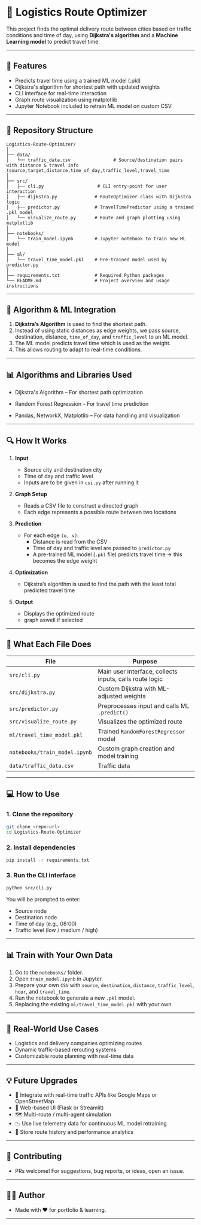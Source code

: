 # 🚚 Logistics Route Optimizer

This project finds the optimal delivery route between cities based on traffic conditions and time of day, using **Dijkstra's algorithm** and a **Machine Learning model** to predict travel time.

---

## 🔧 Features

- Predicts travel time using a trained ML model (.pkl)
- Dijkstra's algorithm for shortest path with updated weights
- CLI interface for real-time interaction
- Graph route visualization using matplotlib
- Jupyter Notebook included to retrain ML model on custom CSV

---

## 📁 Repository Structure

```
Logistics-Route-Optimizer/
│
├── data/
│   └── traffic_data.csv                # Source/destination pairs with distance & travel info (source,target,distance,time_of_day,traffic_level,travel_time
│
├── src/
│   ├── cli.py                    # CLI entry-point for user interaction
│   ├── dijkstra.py              # RouteOptimizer class with Dijkstra logic
│   ├── predictor.py             # TravelTimePredictor using a trained .pkl model
│   └── visualize_route.py       # Route and graph plotting using matplotlib
│
├── notebooks/
│   └── train_model.ipynb        # Jupyter notebook to train new ML model
│
├── ml/
│   └── travel_time_model.pkl    # Pre-trained model used by predictor.py
│
├── requirements.txt             # Required Python packages
└── README.md                    # Project overview and usage instructions
```

---

## 🧠 Algorithm & ML Integration

1. **Dijkstra’s Algorithm** is used to find the shortest path.
2. Instead of using static distances as edge weights, we pass source, destination, distance, `time_of_day`, and `traffic_level` to an ML model.
3. The ML model predicts travel time which is used as the weight.
4. This allows routing to adapt to real-time conditions.

---

## 📊 Algorithms and Libraries Used

- Dijkstra's Algorithm – For shortest path optimization

- Random Forest Regression – For travel time prediction

- Pandas, NetworkX, Matplotlib – For data handling and visualization

---

## 🔍 How It Works

1. **Input**  
   - Source city and destination city  
   - Time of day and traffic level 
   - Inputs are to be given in `csi.py` after running it

2. **Graph Setup**  
   - Reads a CSV file to construct a directed graph  
   - Each edge represents a possible route between two locations

3. **Prediction**  
   - For each edge `(u, v)`:
     - Distance is read from the CSV  
     - Time of day and traffic level are passed to `predictor.py`  
     - A pre-trained ML model (`.pkl` file) predicts travel time → this becomes the edge weight

4. **Optimization**  
   - Dijkstra’s algorithm is used to find the path with the least total predicted travel time

5. **Output**  
   - Displays the optimized route  
   - graph aswell if selected

---

## 📂 What Each File Does

| File                         | Purpose                                                  |
|------------------------------|----------------------------------------------------------|
| `src/cli.py`                 | Main user interface, collects inputs, calls route logic  |
| `src/dijkstra.py`            | Custom Dijkstra with ML-adjusted weights                 |
| `src/predictor.py`           | Preprocesses input and calls ML `.predict()`             |
| `src/visualize_route.py`     | Visualizes the optimized route                           |
| `ml/travel_time_model.pkl`   | Trained `RandomForestRegressor` model                    |
| `notebooks/train_model.ipynb`| Custom graph creation and model training                 |
| `data/traffic_data.csv`      | Traffic data                                             |


---

## 💻 How to Use

### 1. Clone the repository
```bash
git clone <repo-url>
cd Logistics-Route-Optimizer
```

### 2. Install dependencies
```bash
pip install -r requirements.txt
```

### 3. Run the CLI interface
```bash
python src/cli.py
```
You will be prompted to enter:
- Source node
- Destination node
- Time of day (e.g., 08:00)
- Traffic level (low / medium / high)


---

## 📊 Train with Your Own Data

1. Go to the `notebooks/` folder.
2. Open `train_model.ipynb` in Jupyter.
3. Prepare your own `CSV` with `source`, `destination`, `distance`, `traffic_level`, `hour`, and `travel_time`.
4. Run the notebook to generate a new `.pkl` model.
5. Replacing the existing `ml/travel_time_model.pkl` with your own.

---

## 🚀 Real-World Use Cases

- Logistics and delivery companies optimizing routes
- Dynamic traffic-based rerouting systems
- Customizable route planning with real-time data

---

## 💡 Future Upgrades

- 🔄 Integrate with real-time traffic APIs like Google Maps or OpenStreetMap
- 🧭 Web-based UI (Flask or Streamlit)
- 🗺️ Multi-route / multi-agent simulation
- 📉 Use live telemetry data for continuous ML model retraining
- 🧾 Store route history and performance analytics

---

## 🤝 Contributing

- PRs welcome! For suggestions, bug reports, or ideas, open an issue.

---

## 👨‍💻 Author

- Made with ❤️ for portfolio & learning.

---
